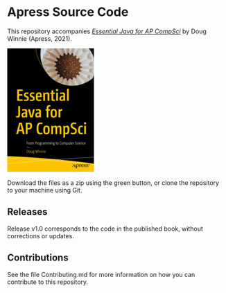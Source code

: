 # Apress Source Code

This repository accompanies [*Essential Java for AP CompSci*](https://www.apress.com/9781484261828) by Doug Winnie (Apress, 2021).

[comment]: #cover
![Cover image](9781484261828.jpg)

Download the files as a zip using the green button, or clone the repository to your machine using Git.

## Releases

Release v1.0 corresponds to the code in the published book, without corrections or updates.

## Contributions

See the file Contributing.md for more information on how you can contribute to this repository.
